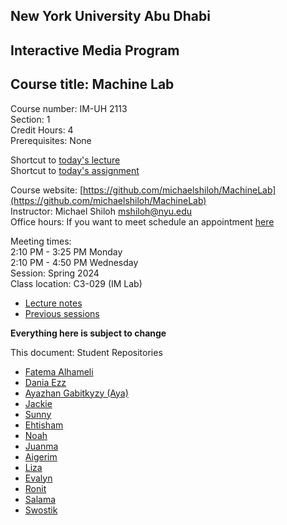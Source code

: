 ## New York University Abu Dhabi    
## Interactive Media Program    
## Course title: Machine Lab  
Course number: IM-UH 2113  
Section: 1    
Credit Hours: 4         
Prerequisites: None       

Shortcut to [today's lecture](lectureNotes.md/#todays-lecture)  
Shortcut to [today's assignment](homework.md#todays-assignment)  

Course website: [https://github.com/michaelshiloh/MachineLab](https://github.com/michaelshiloh/MachineLab)      
Instructor: Michael Shiloh mshiloh@nyu.edu    
Office hours: If you want to meet schedule an appointment [here](https://calendly.com/michaelshiloh/office_hours)

Meeting times:    
	2:10 PM - 3:25 PM Monday  
	2:10 PM - 4:50 PM Wednesday  
Session: Spring 2024  
Class location: C3-029 (IM Lab)  
- [Lecture notes](lectureNotes.md)
- [Previous sessions](previousSessions/previousSessions.md)

**Everything here is subject to change**


This document: Student Repositories

- [Fatema Alhameli](https://github.com/FatemaAlhameli/MachineLab)
- [Dania Ezz](https://github.com/daniaezz/machineLab)
- [Ayazhan Gabitkyzy (Aya)](https://github.com/ayag03/MachineLab)
- [Jackie](https://github.com/jackie-hen/machine-labs)
- [Sunny](https://github.com/ss14740/MachineLab)
- [Ehtisham](https://github.com/ehtishamoas/MachineLab)
- [Noah](https://github.com/npietrafesa/MachineLab)
- [Juanma](https://github.com/juanrozu23/MachineLab)
- [Aigerim](https://github.com/aigerimZhusubalieva/MachineLab)
- [Liza](https://github.com/lizadat/MachineLab)
- [Evalyn](https://github.com/)
- [Ronit](https://github.com/rs7358/MachineLab)
- [Salama](https://github.com/salamaAlmheiri/MachineLab)
- [Swostik](https://github.com/swostikpati/Machine-Lab)
